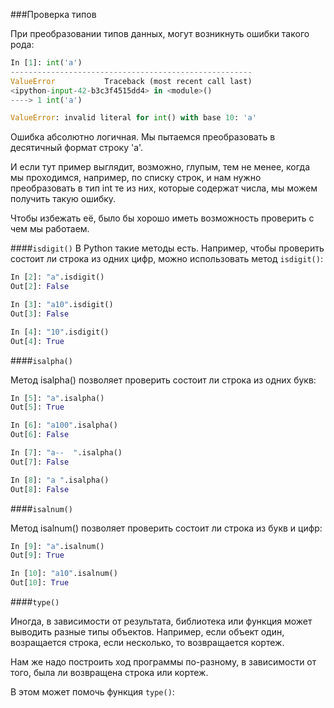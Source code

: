 ###Проверка типов

При преобразовании типов данных, могут возникнуть ошибки такого рода:
```python
In [1]: int('a')
------------------------------------------------------
ValueError           Traceback (most recent call last)
<ipython-input-42-b3c3f4515dd4> in <module>()
----> 1 int('a')

ValueError: invalid literal for int() with base 10: 'a'
```

Ошибка абсолютно логичная. Мы пытаемся преобразовать в десятичный формат строку 'a'.

И если тут пример выглядит, возможно, глупым, тем не менее, когда мы проходимся, например, по списку строк, и нам нужно преобразовать в тип int те из них, которые содержат числа, мы можем получить такую ошибку.

Чтобы избежать её, было бы хорошо иметь возможность проверить с чем мы работаем.

####```isdigit()```
В Python такие методы есть. Например, чтобы проверить состоит ли строка из одних цифр, можно использовать метод ```isdigit()```:
```python
In [2]: "a".isdigit()
Out[2]: False

In [3]: "a10".isdigit()
Out[3]: False

In [4]: "10".isdigit()
Out[4]: True
```

####```isalpha()```

Метод isalpha() позволяет проверить состоит ли строка из одних букв:
```python
In [5]: "a".isalpha()
Out[5]: True

In [6]: "a100".isalpha()
Out[6]: False

In [7]: "a--  ".isalpha()
Out[7]: False

In [8]: "a ".isalpha()
Out[8]: False
```

####```isalnum()```

Метод isalnum() позволяет проверить состоит ли строка из  букв и цифр:
```python
In [9]: "a".isalnum()
Out[9]: True

In [10]: "a10".isalnum()
Out[10]: True
```

####```type()```

Иногда, в зависимости от результата, библиотека или функция может выводить разные типы объектов. Например, если объект один, возращается строка, если несколько, то возвращается кортеж.

Нам же надо построить ход программы по-разному, в зависимости от того, была ли возвращена строка или кортеж.

В этом может помочь функция ```type()```:
```python

```